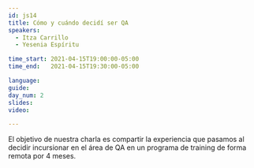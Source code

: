```yaml
---
id: js14
title: Cómo y cuándo decidí ser QA
speakers:
  - Itza Carrillo
  - Yesenia Espíritu 

time_start: 2021-04-15T19:00:00-05:00
time_end:   2021-04-15T19:30:00-05:00

language: 
guide:
day_num: 2
slides: 
video: 

---
```


El objetivo de nuestra charla es compartir la experiencia que pasamos al decidir incursionar en el área de QA en un programa de training de forma remota por 4 meses.



